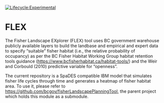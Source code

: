 [![Lifecycle:Experimental](https://img.shields.io/badge/Lifecycle-Experimental-339999)](<Redirect-URL>)

# FLEX

The Fisher Landscape EXplorer (FLEX) tool uses BC government warehouse publicly available layers to build the landbase and empirical and expert data to specify “suitable” fisher habitat (i.e., the relative probability of occupancy) as per the BC Fisher Habitat Working Group habitat retention tools guidance (https://www.bcfisherhabitat.ca/habitat-tools/) and the Weir and Corbould (2010) predictive variable for “openness”.

The current repository is a SpaDES compatible IBM model that simulates fisher life cycles through time and generates a heatmap of fisher habitat area. To use it, please refer to https://github.com/bcgov/fisherLandscapePlanningTool, the parent project which holds this module as a submodule.
